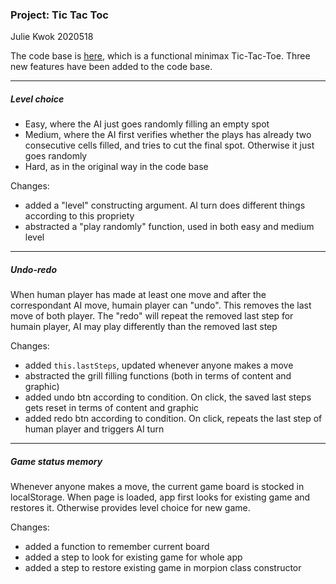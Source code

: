### Project: Tic Tac Toc 

Julie Kwok 2020518

The code base is [here](https://github.com/mtbrault/thp-refacto-morpion), which is a functional minimax Tic-Tac-Toe. Three new features have been added to the code base.

* * *
##### Level choice

- Easy, where the AI just goes randomly filling an empty spot
- Medium, where the AI first verifies whether the plays has already two consecutive cells filled, and tries to cut the final spot. Otherwise it just goes randomly
- Hard, as in the original way in the code base
  
Changes:
- added a "level" constructing argument. AI turn does different things according to this propriety
- abstracted a "play randomly" function, used in both easy and medium level

* * *
##### Undo-redo

When human player has made at least one move and after the correspondant AI move, humain player can "undo". This removes the last move of both player. The "redo" will repeat the removed last step for humain player, AI may play differently than the removed last step

Changes:
- added `this.lastSteps`, updated whenever anyone makes a move
- abstracted the grill filling functions (both in terms of content and graphic)
- added undo btn according to condition. On click, the saved last steps gets reset in terms of content and graphic
- added redo btn according to condition. On click, repeats the last step of human player and triggers AI turn

* * *
##### Game status memory

Whenever anyone makes a move, the current game board is stocked in localStorage. When page is loaded, app first looks for existing game and restores it. Otherwise provides level choice for new game.

Changes:
- added a function to remember current board
- added a step to look for existing game for whole app
- added a step to restore existing game in morpion class constructor





